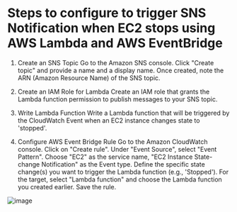 # Steps to configure to trigger SNS Notification when EC2 stops using AWS Lambda and AWS EventBridge
1. Create an SNS Topic
Go to the Amazon SNS console.
Click "Create topic" and provide a name and a display name.
Once created, note the ARN (Amazon Resource Name) of the SNS topic.
2. Create an IAM Role for Lambda
Create an IAM role that grants the Lambda function permission to publish messages to your SNS topic.

3. Write Lambda Function
Write a Lambda function that will be triggered by the CloudWatch Event when an EC2 instance changes state to 'stopped'.

4. Configure AWS Event Bridge Rule
Go to the Amazon CloudWatch console.
Click on "Create rule".
Under "Event Source", select "Event Pattern".
Choose "EC2" as the service name, "EC2 Instance State-change Notification" as the Event type.
Define the specific state change(s) you want to trigger the Lambda function (e.g., 'Stopped').
For the target, select "Lambda function" and choose the Lambda function you created earlier.
Save the rule.



![image](https://github.com/KarthiCholan/Python/assets/108706606/676f61a7-55e1-4826-8242-ad706759fbdb)
